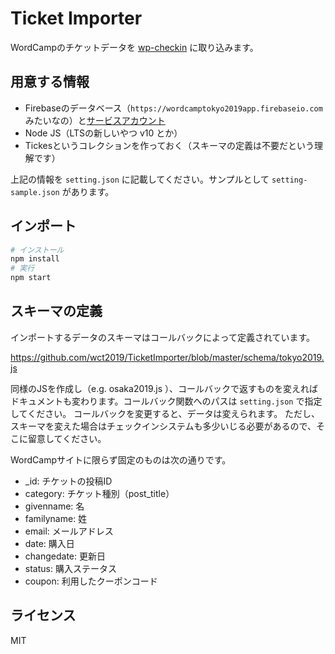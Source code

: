 # Ticket Importer

WordCampのチケットデータを [wp-checkin](https://github.com/wct2019/wp-checkin) に取り込みます。

## 用意する情報

- Firebaseのデータベース（`https://wordcamptokyo2019app.firebaseio.com` みたいなの）と[サービスアカウント](https://firebase.google.com/docs/admin/setup?hl=ja#initialize_the_sdk)
- Node JS（LTSの新しいやつ v10 とか）
- Tickesというコレクションを作っておく（スキーマの定義は不要だという理解です）

上記の情報を `setting.json` に記載してください。サンプルとして `setting-sample.json` があります。

## インポート

```bash
# インストール
npm install
# 実行
npm start
```

## スキーマの定義

インポートするデータのスキーマはコールバックによって定義されています。

https://github.com/wct2019/TicketImporter/blob/master/schema/tokyo2019.js

同様のJSを作成し（e.g. osaka2019.js ）、コールバックで返すものを変えればドキュメントも変わります。コールバック関数へのパスは `setting.json` で指定してください。
コールバックを変更すると、データは変えられます。
ただし、スキーマを変えた場合はチェックインシステムも多少いじる必要があるので、そこに留意してください。

WordCampサイトに限らず固定のものは次の通りです。

- _id: チケットの投稿ID
- category: チケット種別（post_title）
- givenname: 名
- familyname: 姓
- email: メールアドレス
- date: 購入日
- changedate: 更新日
- status: 購入ステータス
- coupon: 利用したクーポンコード

## ライセンス

MIT
